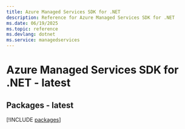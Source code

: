 ```yaml
---
title: Azure Managed Services SDK for .NET
description: Reference for Azure Managed Services SDK for .NET
ms.date: 06/19/2025
ms.topic: reference
ms.devlang: dotnet
ms.service: managedservices
---
```

# Azure Managed Services SDK for .NET - latest
## Packages - latest
[!INCLUDE [packages](managed-services-index.md)]